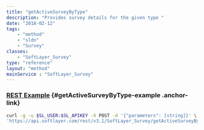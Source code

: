 ```yaml
---
title: "getActiveSurveyByType"
description: "Provides survey details for the given type "
date: "2018-02-12"
tags:
    - "method"
    - "sldn"
    - "Survey"
classes:
    - "SoftLayer_Survey"
type: "reference"
layout: "method"
mainService : "SoftLayer_Survey"
---
```


### [REST Example](#getActiveSurveyByType-example) <a href="/article/rest/"><i class="fas fa-question"></i></a> {#getActiveSurveyByType-example .anchor-link} 
```bash
curl -g -u $SL_USER:$SL_APIKEY -X POST -d '{"parameters": [string]}' \
'https://api.softlayer.com/rest/v3.1/SoftLayer_Survey/getActiveSurveyByType'
```
